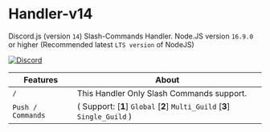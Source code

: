 # Handler-v14
Discord.js (version `14`) Slash-Commands Handler. Node.JS version `16.9.0` or higher (Recommended latest `LTS version` of NodeJS)

[![Discord](https://img.shields.io/discord/1029638674457034832.svg?label=&logo=discord&logoColor=ffffff&color=7389D8&labelColor=6A7EC2)](https://discord.gg/dBkNxbkghQ)



| Features   | About |
| ------------- | ------------- | 
| `/` | This Handler Only Slash Commands support. |
|`Push / Commands`|  ( Support: [**1**] `Global` [**2**] `Multi_Guild` [**3**] `Single_Guild` ) |


